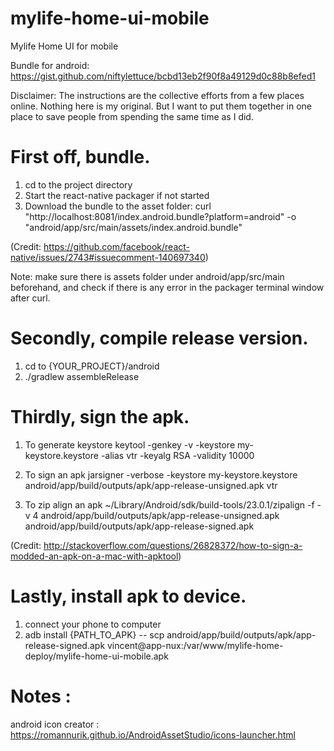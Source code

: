 # mylife-home-ui-mobile
Mylife Home UI for mobile

Bundle for android: https://gist.github.com/niftylettuce/bcbd13eb2f90f8a49129d0c88b8efed1

Disclaimer: The instructions are the collective efforts from a few places online.
Nothing here is my original. But I want to put them together in one place to save people from spending the same time as I did.

First off, bundle.
==================

1. cd to the project directory
2. Start the react-native packager if not started
3. Download the bundle to the asset folder:
curl "http://localhost:8081/index.android.bundle?platform=android" -o "android/app/src/main/assets/index.android.bundle"

(Credit: https://github.com/facebook/react-native/issues/2743#issuecomment-140697340)

Note: make sure there is assets folder under android/app/src/main beforehand, and check if there is any error in the packager terminal window after curl.

Secondly, compile release version.
==================================

1. cd to {YOUR_PROJECT}/android
2. ./gradlew assembleRelease

Thirdly, sign the apk.
======================

1. To generate keystore
keytool -genkey -v -keystore my-keystore.keystore -alias vtr -keyalg RSA -validity 10000

2. To sign an apk
jarsigner -verbose -keystore my-keystore.keystore android/app/build/outputs/apk/app-release-unsigned.apk vtr

3. To zip align an apk
~/Library/Android/sdk/build-tools/23.0.1/zipalign -f -v 4 android/app/build/outputs/apk/app-release-unsigned.apk android/app/build/outputs/apk/app-release-signed.apk

(Credit: http://stackoverflow.com/questions/26828372/how-to-sign-a-modded-an-apk-on-a-mac-with-apktool)

Lastly, install apk to device.
==============================

1. connect your phone to computer
2. adb install {PATH_TO_APK}
--
scp android/app/build/outputs/apk/app-release-signed.apk vincent@app-nux:/var/www/mylife-home-deploy/mylife-home-ui-mobile.apk


Notes :
=======

android icon creator : https://romannurik.github.io/AndroidAssetStudio/icons-launcher.html